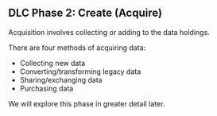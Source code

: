##  DLC Phase 2: Create (Acquire)

Acquisition involves collecting or adding to the data holdings.

There are four methods of acquiring data:
- Collecting new data
- Converting/transforming legacy data
- Sharing/exchanging data
- Purchasing data

We will explore this phase in greater detail later.
